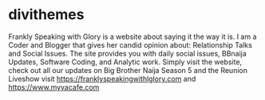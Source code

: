 # divithemes
Frankly Speaking with Glory is a website about saying it the way it is. I am a Coder and Blogger that gives her candid opinion about: Relationship Talks and Social Issues.  The site provides you with daily social issues, BBnaija Updates, Software Coding, and Analytic work.  Simply visit the website, check out all our updates on Big Brother Naija Season 5 and the Reunion Liveshow  visit https://franklyspeakingwithlglory.com and https://www.myyacafe.com
